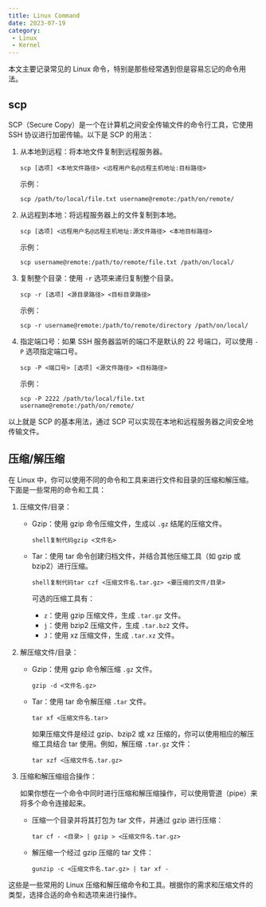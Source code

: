 ```yaml
---
title: Linux Command
date: 2023-07-19
category:
 - Linux
 - Kernel
---
```




本文主要记录常见的 Linux 命令，特别是那些经常遇到但是容易忘记的命令用法。

<!-- more -->

## scp

SCP（Secure Copy）是一个在计算机之间安全传输文件的命令行工具，它使用 SSH 协议进行加密传输。以下是 SCP 的用法：

1. 从本地到远程：将本地文件复制到远程服务器。

   ```shell
   scp [选项] <本地文件路径> <远程用户名@远程主机地址:目标路径>
   ```

   示例：

   ```shell
   scp /path/to/local/file.txt username@remote:/path/on/remote/
   ```

2. 从远程到本地：将远程服务器上的文件复制到本地。

   ```shell
   scp [选项] <远程用户名@远程主机地址:源文件路径> <本地目标路径>
   ```

   示例：

   ```shell
   scp username@remote:/path/to/remote/file.txt /path/on/local/
   ```

3. 复制整个目录：使用 `-r` 选项来递归复制整个目录。

   ```shell
   scp -r [选项] <源目录路径> <目标目录路径>
   ```

   示例：

   ```shell
   scp -r username@remote:/path/to/remote/directory /path/on/local/
   ```

4. 指定端口号：如果 SSH 服务器监听的端口不是默认的 22 号端口，可以使用 `-P` 选项指定端口号。

   ```shell
   scp -P <端口号> [选项] <源文件路径> <目标路径>
   ```

   示例：

   ```shell
   scp -P 2222 /path/to/local/file.txt username@remote:/path/on/remote/
   ```

以上就是 SCP 的基本用法，通过 SCP 可以实现在本地和远程服务器之间安全地传输文件。

## 压缩/解压缩

在 Linux 中，你可以使用不同的命令和工具来进行文件和目录的压缩和解压缩。下面是一些常用的命令和工具：

1. 压缩文件/目录：

   - Gzip：使用 gzip 命令压缩文件，生成以 `.gz` 结尾的压缩文件。

     ```
     shell复制代码gzip <文件名>
     ```

   - Tar：使用 tar 命令创建归档文件，并结合其他压缩工具（如 gzip 或 bzip2）进行压缩。

     ```
     shell复制代码tar czf <压缩文件名.tar.gz> <要压缩的文件/目录>
     ```

     可选的压缩工具有：

     - `z`：使用 gzip 压缩文件，生成 `.tar.gz` 文件。
     - `j`：使用 bzip2 压缩文件，生成 `.tar.bz2` 文件。
     - `J`：使用 xz 压缩文件，生成 `.tar.xz` 文件。

2. 解压缩文件/目录：

   - Gzip：使用 gzip 命令解压缩 `.gz` 文件。

     ```shell
     gzip -d <文件名.gz>
     ```

   - Tar：使用 tar 命令解压缩 `.tar` 文件。

     ```shell
     tar xf <压缩文件名.tar>
     ```

     如果压缩文件是经过 gzip、bzip2 或 xz 压缩的，你可以使用相应的解压缩工具结合 tar 使用。例如，解压缩 `.tar.gz` 文件：

     ```shell
     tar xzf <压缩文件名.tar.gz>
     ```

3. 压缩和解压缩组合操作：

   如果你想在一个命令中同时进行压缩和解压缩操作，可以使用管道（pipe）来将多个命令连接起来。

   - 压缩一个目录并将其打包为 tar 文件，并通过 gzip 进行压缩：

     ```shell
     tar cf - <目录> | gzip > <压缩文件名.tar.gz>
     ```

   - 解压缩一个经过 gzip 压缩的 tar 文件：

     ```shell
     gunzip -c <压缩文件名.tar.gz> | tar xf -
     ```

这些是一些常用的 Linux 压缩和解压缩命令和工具。根据你的需求和压缩文件的类型，选择合适的命令和选项来进行操作。
